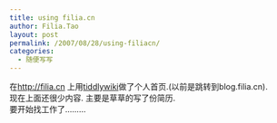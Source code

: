 ```yaml
---
title: using filia.cn
author: Filia.Tao
layout: post
permalink: /2007/08/28/using-filiacn/
categories:
  - 随便写写
---
```

在<http://filia.cn> 上用<a href="http://www.tiddlywiki.com/" target="_blank">tiddlywiki</a>做了个人首页.(以前是跳转到blog.filia.cn).  
现在上面还很少内容. 主要是草草的写了份简历.  
要开始找工作了&#8230;&#8230;&#8230;
